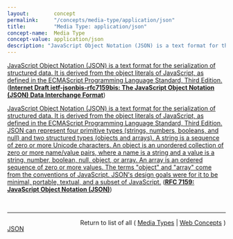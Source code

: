 ```yaml
---
layout:        concept
permalink:     "/concepts/media-type/application/json"
title:         "Media Type: application/json"
concept-name:  Media Type
concept-value: application/json
description: "JavaScript Object Notation (JSON) is a text format for the serialization of structured data. It is derived from the object literals of JavaScript, as defined in the ECMAScript Programming Language Standard, Third Edition. JSON can represent four primitive types (strings, numbers, booleans, and null) and two structured types (objects and arrays). A string is a sequence of zero or more Unicode characters. An object is an unordered collection of zero or more name/value pairs, where a name is a string and a value is a string, number, boolean, null, object, or array. An array is an ordered sequence of zero or more values. The terms \"object\" and \"array\" come from the conventions of JavaScript. JSON's design goals were for it to be minimal, portable, textual, and a subset of JavaScript."
---
```


[JavaScript Object Notation (JSON) is a text format for the serialization of structured data. It is derived from the object literals of JavaScript, as defined in the ECMAScript Programming Language Standard, Third Edition.](http://tools.ietf.org/html/draft-ietf-jsonbis-rfc7159bis#section-1 "Read documentation for Media Type &#34;application/json&#34;") (**[Internet Draft ietf-jsonbis-rfc7159bis: The JavaScript Object Notation (JSON) Data Interchange Format](/specs/IETF/I-D/ietf-jsonbis-rfc7159bis "JavaScript Object Notation (JSON) is a lightweight, text-based, language-independent data interchange format. It was derived from the ECMAScript Programming Language Standard. JSON defines a small set of formatting rules for the portable representation of structured data. This document removes inconsistencies with other specifications of JSON, repairs specification errors, and offers experience-based interoperability guidance.")**)

[JavaScript Object Notation (JSON) is a text format for the serialization of structured data. It is derived from the object literals of JavaScript, as defined in the ECMAScript Programming Language Standard, Third Edition. JSON can represent four primitive types (strings, numbers, booleans, and null) and two structured types (objects and arrays). A string is a sequence of zero or more Unicode characters. An object is an unordered collection of zero or more name/value pairs, where a name is a string and a value is a string, number, boolean, null, object, or array. An array is an ordered sequence of zero or more values. The terms "object" and "array" come from the conventions of JavaScript. JSON's design goals were for it to be minimal, portable, textual, and a subset of JavaScript.](http://tools.ietf.org/html/rfc7159#section-1 "Read documentation for Media Type &#34;application/json&#34;") (**[RFC 7159: JavaScript Object Notation (JSON)](/specs/IETF/RFC/7159 "JavaScript Object Notation (JSON) is a lightweight, text-based, language-independent data interchange format. It was derived from the ECMAScript Programming Language Standard. JSON defines a small set of formatting rules for the portable representation of structured data.")**)

<br/>
<hr/>

<p style="float : left"><a href="./application/json.json" title="JSON representing this particular Web Concept value">JSON</a></p>
<p style="text-align: right">Return to list of all ( <a href="../media-type/">Media Types</a> | <a href="../">Web Concepts</a> )</p>
